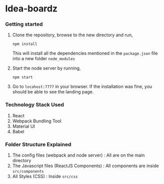 # Idea-boardz

### Getting started
1. Clone the repository, browse to the new directory and run,
   ```
   npm install
   ```
   This will install all the dependencies mentioned in the ```package.json``` file into a new folder ```node_modules```

2. Start the node server by running,
   ```
   npm start 
   ```
3. Go to ```locahost:7777``` in your browser. If the installation was fine, you should be able to see the landing page.

### Technology Stack Used  
  1. React
  2. Webpack Bundling Tool
  3. Material UI
  4. Babel

### Folder Structure Explained  
  1. The config files (webpack and node server) : All are on the main directory  
  2. The Javascript files (ReactJS Components)  : All components are inside ```src/components``` 
  3. All Styles (CSS)                           : Inside ```src/css```


